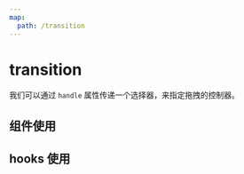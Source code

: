 ```yaml
---
map:
  path: /transition
---
```

# transition

我们可以通过 `handle` 属性传递一个选择器，来指定拖拽的控制器。

## 组件使用

<demo src="./demo.vue"
title="使用操纵控制器拖拽"
desc="">
</demo>

## hooks 使用

<demo src="./hooks.vue"
title="使用 hooks 方式"
desc="">
</demo>
